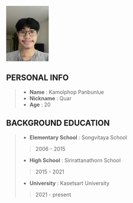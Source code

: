 <img src="https://raw.githubusercontent.com/L3b1-qw/6530250301.github.io/main/IMG_2876%20(1).jpg" 
     alt="Person" style="height: 150px; width: 115px;" />

## PERSONAL INFO
> - **Name** : Kamolphop Panbunlue
> - **Nickname** : Quar
> - **Age** : 20

## BACKGROUND EDUCATION
> - **Elementary School** : Songvitaya School
>> 2006 - 2015
> - **High School** : Sirirattanathorn School
>> 2015 - 2021
> - **University** : Kasetsart University
>> 2021 - present



